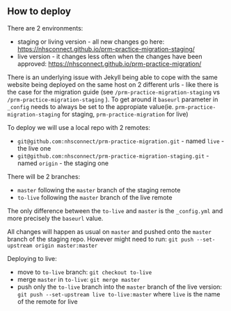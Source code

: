 ## How to deploy

There are 2 environments: 
  * staging or living version - all new changes go here: https://nhsconnect.github.io/prm-practice-migration-staging/
  * live version - it changes less often when the changes have been approved:
  https://nhsconnect.github.io/prm-practice-migration/
  
There is an underlying issue with Jekyll being able to cope with the same website being deployed on the same host on 2 different urls - like there is the case for the migration guide (see `/prm-practice-migration-staging` vs `/prm-practice-migration-staging` ). To get around it `baseurl` parameter in `_config` needs to always be set to the appropiate value(ie. `prm-practice-migration-staging` for staging, `prm-practice-migration` for live) 

To deploy we will use a local repo with 2 remotes: 
* `git@github.com:nhsconnect/prm-practice-migration.git` - named `live` - the live one
* `git@github.com:nhsconnect/prm-practice-migration-staging.git` - named `origin` - the staging one

There will be 2 branches: 
* `master` following the `master` branch of the staging remote
* `to-live` following the `master` branch of the live remote

The only difference between the `to-live` and `master` is the `_config.yml` and more precisely the `baseurl` value.

All changes will happen as usual on `master` and pushed onto the `master` branch of the staging repo. However might need to run: `git push --set-upstream origin master:master`

Deploying to live:
* move to `to-live` branch: `git checkout to-live`
* merge  `master` in `to-live`: `git merge master`
* push only the `to-live` branch into the `master` branch of the live version: `git push --set-upstream live to-live:master` where `live` is the name of the remote for live

